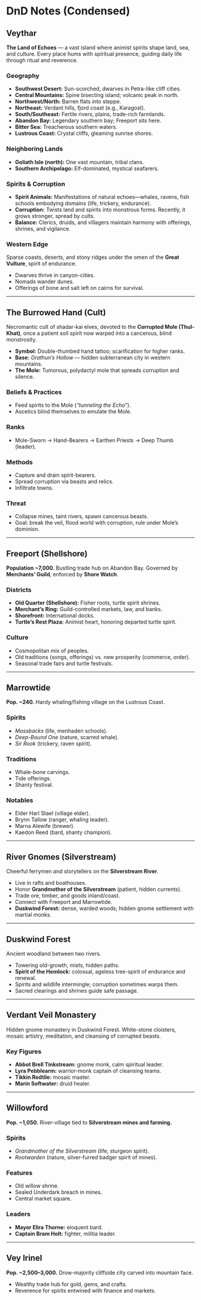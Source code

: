 # DnD Notes (Condensed)

## Veythar
**The Land of Echoes** — a vast island where animist spirits shape land, sea, and culture. Every place hums with spiritual presence, guiding daily life through ritual and reverence.  

### Geography
- **Southwest Desert:** Sun-scorched, dwarves in Petra-like cliff cities.  
- **Central Mountains:** Spine bisecting island; volcanic peak in north.  
- **Northwest/North:** Barren flats into steppe.  
- **Northeast:** Verdant hills, fjord coast (e.g., Karagost).  
- **South/Southeast:** Fertile rivers, plains, trade-rich farmlands.  
- **Abandon Bay:** Legendary southern bay; Freeport sits here.  
- **Bitter Sea:** Treacherous southern waters.  
- **Lustrous Coast:** Crystal cliffs, gleaming sunrise shores.  

### Neighboring Lands
- **Goliath Isle (north):** One vast mountain, tribal clans.  
- **Southern Archipelago:** Elf-dominated, mystical seafarers.  

### Spirits & Corruption
- **Spirit Animals:** Manifestations of natural echoes—whales, ravens, fish schools embodying domains (life, trickery, endurance).  
- **Corruption:** Twists land and spirits into monstrous forms. Recently, it grows stronger, spread by cults.  
- **Balance:** Clerics, druids, and villagers maintain harmony with offerings, shrines, and vigilance.  

### Western Edge
Sparse coasts, deserts, and stony ridges under the omen of the **Great Vulture**, spirit of endurance.  
- Dwarves thrive in canyon-cities.  
- Nomads wander dunes.  
- Offerings of bone and salt left on cairns for survival.  

---

## The Burrowed Hand (Cult)
Necromantic cult of shadar-kai elves, devoted to the **Corrupted Mole (Thul-Khat)**, once a patient soil spirit now warped into a cancerous, blind monstrosity.  

- **Symbol:** Double-thumbed hand tattoo; scarification for higher ranks.  
- **Base:** *Grathun’s Hollow* — hidden subterranean city in western mountains.  
- **The Mole:** Tumorous, polydactyl mole that spreads corruption and silence.  

### Beliefs & Practices
- Feed spirits to the Mole (*“tunneling the Echo”*).  
- Ascetics blind themselves to emulate the Mole.  

### Ranks
- Mole-Sworn → Hand-Bearers → Earthen Priests → Deep Thumb (leader).  

### Methods
- Capture and drain spirit-bearers.  
- Spread corruption via beasts and relics.  
- Infiltrate towns.  

### Threat
- Collapse mines, taint rivers, spawn cancerous beasts.  
- Goal: break the veil, flood world with corruption, rule under Mole’s dominion.  

---

## Freeport (Shellshore)
**Population ~7,000.** Bustling trade hub on Abandon Bay. Governed by **Merchants’ Guild**, enforced by **Shore Watch**.  

### Districts
- **Old Quarter (Shellshore):** Fisher roots, turtle spirit shrines.  
- **Merchant’s Ring:** Guild-controlled markets, law, and banks.  
- **Shorefront:** International docks.  
- **Turtle’s Rest Plaza:** Animist heart, honoring departed turtle spirit.  

### Culture
- Cosmopolitan mix of peoples.  
- Old traditions (songs, offerings) vs. new prosperity (commerce, order).  
- Seasonal trade fairs and turtle festivals.  

---

## Marrowtide
**Pop. ~240.** Hardy whaling/fishing village on the Lustrous Coast.  

### Spirits
- *Mossbacks* (life, menhaden schools).  
- *Deep-Bound One* (nature, scarred whale).  
- *Sir Rook* (trickery, raven spirit).  

### Traditions
- Whale-bone carvings.  
- Tide offerings.  
- Shanty festival.  

### Notables
- Elder Harl Stael (village elder).  
- Brynn Tallow (ranger, whaling leader).  
- Marna Alewife (brewer).  
- Kaedon Reed (bard, shanty champion).  

---

## River Gnomes (Silverstream)
Cheerful ferrymen and storytellers on the **Silverstream River**.  

- Live in rafts and boathouses.  
- Honor **Grandmother of the Silverstream** (patient, hidden currents).  
- Trade ore, timber, and goods inland/coast.  
- Connect with Freeport and Marrowtide.  
- **Duskwind Forest:** dense, warded woods; hidden gnome settlement with martial monks.  

---

## Duskwind Forest
Ancient woodland between two rivers.  

- Towering old-growth, mists, hidden paths.  
- **Spirit of the Hemlock:** colossal, ageless tree-spirit of endurance and renewal.  
- Spirits and wildlife intermingle; corruption sometimes warps them.  
- Sacred clearings and shrines guide safe passage.  

---

## Verdant Veil Monastery
Hidden gnome monastery in Duskwind Forest. White-stone cloisters, mosaic artistry, meditation, and cleansing of corrupted beasts.  

### Key Figures
- **Abbot Brell Tinkstream:** gnome monk, calm spiritual leader.  
- **Lyra Pebblearm:** warrior-monk captain of cleansing teams.  
- **Tikkin Redtile:** mosaic master.  
- **Marin Softwater:** druid healer.  

---

## Willowford
**Pop. ~1,050.** River-village tied to **Silverstream mines and farming.**  

### Spirits
- *Grandmother of the Silverstream* (life, sturgeon spirit).  
- *Rootwarden* (nature, silver-furred badger spirit of mines).  

### Features
- Old willow shrine.  
- Sealed Underdark breach in mines.  
- Central market square.  

### Leaders
- **Mayor Elira Thorne:** eloquent bard.  
- **Captain Bram Holt:** fighter, militia leader.  

---

## Vey Irinel
**Pop. ~2,500–3,000.** Drow-majority cliffside city carved into mountain face.  

- Wealthy trade hub for gold, gems, and crafts.  
- Reverence for spirits entwined with finance and markets.  
